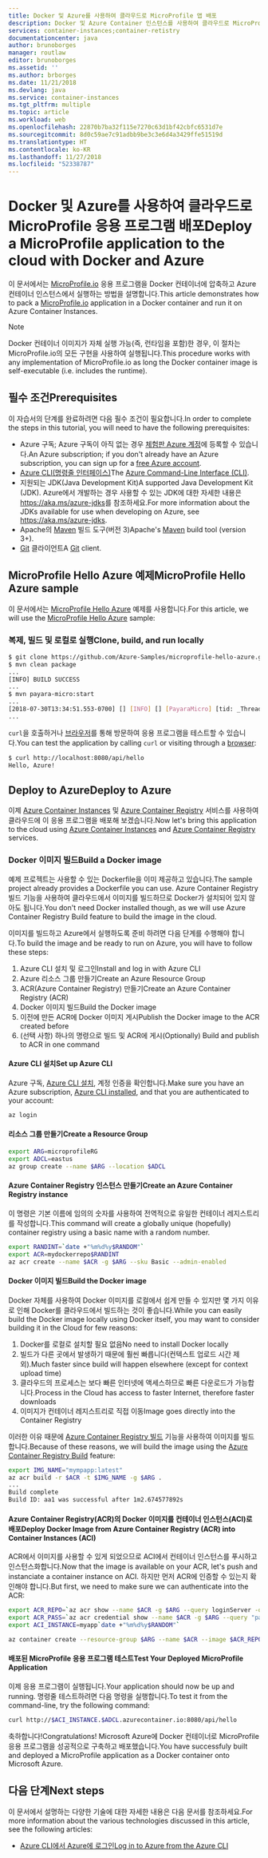 ```yaml
---
title: Docker 및 Azure를 사용하여 클라우드로 MicroProfile 앱 배포
description: Docker 및 Azure Container 인스턴스를 사용하여 클라우드로 MicroProfile 앱을 배포하는 방법에 대해 알아봅니다.
services: container-instances;container-retistry
documentationcenter: java
author: brunoborges
manager: routlaw
editor: brunoborges
ms.assetid: ''
ms.author: brborges
ms.date: 11/21/2018
ms.devlang: java
ms.service: container-instances
ms.tgt_pltfrm: multiple
ms.topic: article
ms.workload: web
ms.openlocfilehash: 22870b7ba32f115e7270c63d1bf42cbfc6531d7e
ms.sourcegitcommit: 8d0c59ae7c91adbb9be3c3e6d4a3429ffe51519d
ms.translationtype: HT
ms.contentlocale: ko-KR
ms.lasthandoff: 11/27/2018
ms.locfileid: "52338787"
---
```

# <a name="deploy-a-microprofile-application-to-the-cloud-with-docker-and-azure"></a><span data-ttu-id="24663-103">Docker 및 Azure를 사용하여 클라우드로 MicroProfile 응용 프로그램 배포</span><span class="sxs-lookup"><span data-stu-id="24663-103">Deploy a MicroProfile application to the cloud with Docker and Azure</span></span>

<span data-ttu-id="24663-104">이 문서에서는 [MicroProfile.io] 응용 프로그램을 Docker 컨테이너에 압축하고 Azure 컨테이너 인스턴스에서 실행하는 방법을 설명합니다.</span><span class="sxs-lookup"><span data-stu-id="24663-104">This article demonstrates how to pack a [MicroProfile.io] application in a Docker container and run it on Azure Container Instances.</span></span>

> [!NOTE]
>
> <span data-ttu-id="24663-105">Docker 컨테이너 이미지가 자체 실행 가능(즉, 런타임을 포함)한 경우, 이 절차는MicroProfile.io의 모든 구현을 사용하여 실행됩니다.</span><span class="sxs-lookup"><span data-stu-id="24663-105">This procedure works with any implementation of MicroProfile.io as long the Docker container image is self-executable (i.e. includes the runtime).</span></span>

## <a name="prerequisites"></a><span data-ttu-id="24663-106">필수 조건</span><span class="sxs-lookup"><span data-stu-id="24663-106">Prerequisites</span></span>

<span data-ttu-id="24663-107">이 자습서의 단계를 완료하려면 다음 필수 조건이 필요합니다.</span><span class="sxs-lookup"><span data-stu-id="24663-107">In order to complete the steps in this tutorial, you will need to have the following prerequisites:</span></span>

* <span data-ttu-id="24663-108">Azure 구독; Azure 구독이 아직 없는 경우 [체험판 Azure 계정]에 등록할 수 있습니다.</span><span class="sxs-lookup"><span data-stu-id="24663-108">An Azure subscription; if you don't already have an Azure subscription, you can sign up for a [free Azure account].</span></span>
* <span data-ttu-id="24663-109">[Azure CLI(명령줄 인터페이스)]</span><span class="sxs-lookup"><span data-stu-id="24663-109">The [Azure Command-Line Interface (CLI)].</span></span>
* <span data-ttu-id="24663-110">지원되는 JDK(Java Development Kit)</span><span class="sxs-lookup"><span data-stu-id="24663-110">A supported Java Development Kit (JDK).</span></span> <span data-ttu-id="24663-111">Azure에서 개발하는 경우 사용할 수 있는 JDK에 대한 자세한 내용은 <https://aka.ms/azure-jdks>를 참조하세요.</span><span class="sxs-lookup"><span data-stu-id="24663-111">For more information about the JDKs available for use when developing on Azure, see <https://aka.ms/azure-jdks>.</span></span>
* <span data-ttu-id="24663-112">Apache의 [Maven] 빌드 도구(버전 3)</span><span class="sxs-lookup"><span data-stu-id="24663-112">Apache's [Maven] build tool (version 3+).</span></span>
* <span data-ttu-id="24663-113">[Git] 클라이언트</span><span class="sxs-lookup"><span data-stu-id="24663-113">A [Git] client.</span></span>

## <a name="microprofile-hello-azure-sample"></a><span data-ttu-id="24663-114">MicroProfile Hello Azure 예제</span><span class="sxs-lookup"><span data-stu-id="24663-114">MicroProfile Hello Azure sample</span></span>

<span data-ttu-id="24663-115">이 문서에서는 [MicroProfile Hello Azure](https://github.com/azure-samples/microprofile-hello-azure) 예제를 사용합니다.</span><span class="sxs-lookup"><span data-stu-id="24663-115">For this article, we will use the [MicroProfile Hello Azure](https://github.com/azure-samples/microprofile-hello-azure) sample:</span></span>

### <a name="clone-build-and-run-locally"></a><span data-ttu-id="24663-116">복제, 빌드 및 로컬로 실행</span><span class="sxs-lookup"><span data-stu-id="24663-116">Clone, build, and run locally</span></span>

```bash
$ git clone https://github.com/Azure-Samples/microprofile-hello-azure.git
$ mvn clean package
...
[INFO] BUILD SUCCESS
...
$ mvn payara-micro:start
...
[2018-07-30T13:34:51.553-0700] [] [INFO] [] [PayaraMicro] [tid: _ThreadID=1 _ThreadName=main] [timeMillis: 1532982891553] [levelValue: 800] Payara Micro  5.182 #badassmicrofish (build 303) ready in 10,304 (ms)
...
```

<span data-ttu-id="24663-117">`curl`을 호출하거나 [브라우저](http://localhost:8080/api/hello)를 통해 방문하여 응용 프로그램을 테스트할 수 있습니다.</span><span class="sxs-lookup"><span data-stu-id="24663-117">You can test the application by calling `curl` or visiting through a [browser](http://localhost:8080/api/hello):</span></span>

```bash
$ curl http://localhost:8080/api/hello
Hello, Azure!
```

## <a name="deploy-to-azure"></a><span data-ttu-id="24663-118">Deploy to Azure</span><span class="sxs-lookup"><span data-stu-id="24663-118">Deploy to Azure</span></span>

<span data-ttu-id="24663-119">이제 [Azure Container Instances] 및 [Azure Container Registry] 서비스를 사용하여 클라우드에 이 응용 프로그램을 배포해 보겠습니다.</span><span class="sxs-lookup"><span data-stu-id="24663-119">Now let's bring this application to the cloud using [Azure Container Instances] and [Azure Container Registry] services.</span></span>

### <a name="build-a-docker-image"></a><span data-ttu-id="24663-120">Docker 이미지 빌드</span><span class="sxs-lookup"><span data-stu-id="24663-120">Build a Docker image</span></span>

<span data-ttu-id="24663-121">예제 프로젝트는 사용할 수 있는 Dockerfile을 이미 제공하고 있습니다.</span><span class="sxs-lookup"><span data-stu-id="24663-121">The sample project already provides a Dockerfile you can use.</span></span> <span data-ttu-id="24663-122">Azure Container Registry 빌드 기능을 사용하여 클라우드에서 이미지를 빌드하므로 Docker가 설치되어 있지 않아도 됩니다.</span><span class="sxs-lookup"><span data-stu-id="24663-122">You don't need Docker installed though, as we will use Azure Container Registry Build feature to build the image in the cloud.</span></span>

<span data-ttu-id="24663-123">이미지를 빌드하고 Azure에서 실행하도록 준비 하려면 다음 단계를 수행해야 합니다.</span><span class="sxs-lookup"><span data-stu-id="24663-123">To build the image and be ready to run on Azure, you will have to follow these steps:</span></span>

1. <span data-ttu-id="24663-124">Azure CLI 설치 및 로그인</span><span class="sxs-lookup"><span data-stu-id="24663-124">Install and log in with Azure CLI</span></span>
1. <span data-ttu-id="24663-125">Azure 리소스 그룹 만들기</span><span class="sxs-lookup"><span data-stu-id="24663-125">Create an Azure Resource Group</span></span>
1. <span data-ttu-id="24663-126">ACR(Azure Container Registry) 만들기</span><span class="sxs-lookup"><span data-stu-id="24663-126">Create an Azure Container Registry (ACR)</span></span>
1. <span data-ttu-id="24663-127">Docker 이미지 빌드</span><span class="sxs-lookup"><span data-stu-id="24663-127">Build the Docker image</span></span>
1. <span data-ttu-id="24663-128">이전에 만든 ACR에 Docker 이미지 게시</span><span class="sxs-lookup"><span data-stu-id="24663-128">Publish the Docker image to the ACR created before</span></span>
1. <span data-ttu-id="24663-129">(선택 사항) 하나의 명령으로 빌드 및 ACR에 게시</span><span class="sxs-lookup"><span data-stu-id="24663-129">(Optionally) Build and publish to ACR in one command</span></span>


#### <a name="set-up-azure-cli"></a><span data-ttu-id="24663-130">Azure CLI 설치</span><span class="sxs-lookup"><span data-stu-id="24663-130">Set up Azure CLI</span></span>

<span data-ttu-id="24663-131">Azure 구독, [Azure CLI 설치](https://docs.microsoft.com/cli/azure/install-azure-cli?view=azure-cli-latest), 계정 인증을 확인합니다.</span><span class="sxs-lookup"><span data-stu-id="24663-131">Make sure you have an Azure subscription, [Azure CLI installed](https://docs.microsoft.com/cli/azure/install-azure-cli?view=azure-cli-latest), and that you are authenticated to your account:</span></span>

```bash
az login
```

#### <a name="create-a-resource-group"></a><span data-ttu-id="24663-132">리소스 그룹 만들기</span><span class="sxs-lookup"><span data-stu-id="24663-132">Create a Resource Group</span></span>

```bash
export ARG=microprofileRG
export ADCL=eastus
az group create --name $ARG --location $ADCL
```

#### <a name="create-an-azure-container-registry-instance"></a><span data-ttu-id="24663-133">Azure Container Registry 인스턴스 만들기</span><span class="sxs-lookup"><span data-stu-id="24663-133">Create an Azure Container Registry instance</span></span>

<span data-ttu-id="24663-134">이 명령은 기본 이름에 임의의 숫자를 사용하여 전역적으로 유일한 컨테이너 레지스트리를 작성합니다.</span><span class="sxs-lookup"><span data-stu-id="24663-134">This command will create a globally unique (hopefully) container registry using a basic name with a random number.</span></span>

```bash
export RANDINT=`date +"%m%d%y$RANDOM"`
export ACR=mydockerrepo$RANDINT
az acr create --name $ACR -g $ARG --sku Basic --admin-enabled
```

#### <a name="build-the-docker-image"></a><span data-ttu-id="24663-135">Docker 이미지 빌드</span><span class="sxs-lookup"><span data-stu-id="24663-135">Build the Docker image</span></span>

<span data-ttu-id="24663-136">Docker 자체를 사용하여 Docker 이미지를 로컬에서 쉽게 만들 수 있지만 몇 가지 이유로 인해 Docker를 클라우드에서 빌드하는 것이 좋습니다.</span><span class="sxs-lookup"><span data-stu-id="24663-136">While you can easily build the Docker image locally using Docker itself, you may want to consider building it in the Cloud for few reasons:</span></span>

1. <span data-ttu-id="24663-137">Docker를 로컬로 설치할 필요 없음</span><span class="sxs-lookup"><span data-stu-id="24663-137">No need to install Docker locally</span></span>
1. <span data-ttu-id="24663-138">빌드가 다른 곳에서 발생하기 때문에 훨씬 빠릅니다(컨텍스트 업로드 시간 제외).</span><span class="sxs-lookup"><span data-stu-id="24663-138">Much faster since build will happen elsewhere (except for context upload time)</span></span>
1. <span data-ttu-id="24663-139">클라우드의 프로세스는 보다 빠른 인터넷에 액세스하므로 빠른 다운로드가 가능합니다.</span><span class="sxs-lookup"><span data-stu-id="24663-139">Process in the Cloud has access to faster Internet, therefore faster downloads</span></span>
1. <span data-ttu-id="24663-140">이미지가 컨테이너 레지스트리로 직접 이동</span><span class="sxs-lookup"><span data-stu-id="24663-140">Image goes directly into the Container Registry</span></span>

<span data-ttu-id="24663-141">이러한 이유 때문에 [Azure Container Registry 빌드] 기능을 사용하여 이미지를 빌드합니다.</span><span class="sxs-lookup"><span data-stu-id="24663-141">Because of these reasons, we will build the image using the [Azure Container Registry Build] feature:</span></span>

```bash
export IMG_NAME="mympapp:latest"
az acr build -r $ACR -t $IMG_NAME -g $ARG .
...
Build complete
Build ID: aa1 was successful after 1m2.674577892s
```

#### <a name="deploy-docker-image-from-azure-container-registry-acr-into-container-instances-aci"></a><span data-ttu-id="24663-142">Azure Container Registry(ACR)의 Docker 이미지를 컨테이너 인스턴스(ACI)로 배포</span><span class="sxs-lookup"><span data-stu-id="24663-142">Deploy Docker Image from Azure Container Registry (ACR) into Container Instances (ACI)</span></span>

<span data-ttu-id="24663-143">ACR에서 이미지를 사용할 수 있게 되었으므로 ACI에서 컨테이너 인스턴스를 푸시하고 인스턴스화합니다.</span><span class="sxs-lookup"><span data-stu-id="24663-143">Now that the image is available on your ACR, let's push and instanciate a container instance on ACI.</span></span> <span data-ttu-id="24663-144">하지만 먼저 ACR에 인증할 수 있는지 확인해야 합니다.</span><span class="sxs-lookup"><span data-stu-id="24663-144">But first, we need to make sure we can authenticate into the ACR:</span></span>

```bash
export ACR_REPO=`az acr show --name $ACR -g $ARG --query loginServer -o tsv`
export ACR_PASS=`az acr credential show --name $ACR -g $ARG --query "passwords[0].value" -o tsv`
export ACI_INSTANCE=myapp`date +"%m%d%y$RANDOM"`

az container create --resource-group $ARG --name $ACR --image $ACR_REPO/$IMG_NAME --cpu 1 --memory 1 --registry-login-server $ACR_REPO --registry-username $ACR --registry-password $ACR_PASS --dns-name-label $ACI_INSTANCE --ports 8080
```

#### <a name="test-your-deployed-microprofile-application"></a><span data-ttu-id="24663-145">배포된 MicroProfile 응용 프로그램 테스트</span><span class="sxs-lookup"><span data-stu-id="24663-145">Test Your Deployed MicroProfile Application</span></span>

<span data-ttu-id="24663-146">이제 응용 프로그램이 실행됩니다.</span><span class="sxs-lookup"><span data-stu-id="24663-146">Your application should now be up and running.</span></span> <span data-ttu-id="24663-147">명령줄 테스트하려면 다음 명령을 실행합니다.</span><span class="sxs-lookup"><span data-stu-id="24663-147">To test it from the command-line, try the following command:</span></span>

```bash
curl http://$ACI_INSTANCE.$ADCL.azurecontainer.io:8080/api/hello
````

<span data-ttu-id="24663-148">축하합니다!</span><span class="sxs-lookup"><span data-stu-id="24663-148">Congratulations!</span></span> <span data-ttu-id="24663-149">Microsoft Azure에 Docker 컨테이너로 MicroProfile 응용 프로그램을 성공적으로 구축하고 배포했습니다.</span><span class="sxs-lookup"><span data-stu-id="24663-149">You have successfuly built and deployed a MicroProfile application as a Docker container onto Microsoft Azure.</span></span>

## <a name="next-steps"></a><span data-ttu-id="24663-150">다음 단계</span><span class="sxs-lookup"><span data-stu-id="24663-150">Next steps</span></span>

<span data-ttu-id="24663-151">이 문서에서 설명하는 다양한 기술에 대한 자세한 내용은 다음 문서를 참조하세요.</span><span class="sxs-lookup"><span data-stu-id="24663-151">For more information about the various technologies discussed in this article, see the following articles:</span></span>

* [<span data-ttu-id="24663-152">Azure CLI에서 Azure에 로그인</span><span class="sxs-lookup"><span data-stu-id="24663-152">Log in to Azure from the Azure CLI</span></span>](/azure/xplat-cli-connect)

<!-- URL List -->

[Azure Container Registry 빌드]: https://docs.microsoft.com/azure/container-registry/container-registry-build-overview
[Azure Container Registry Build]: https://docs.microsoft.com/azure/container-registry/container-registry-build-overview
[MicroProfile.io]: https://microprofile.io
[Azure CLI(명령줄 인터페이스)]: /cli/azure/overview
[Azure Command-Line Interface (CLI)]: /cli/azure/overview
[Azure for Java Developers]: https://docs.microsoft.com/java/azure/
[Azure portal]: https://portal.azure.com/
[체험판 Azure 계정]: https://azure.microsoft.com/pricing/free-trial/
[free Azure account]: https://azure.microsoft.com/pricing/free-trial/
[Git]: https://github.com/
[Maven]: http://maven.apache.org/
[Java Development Kit (JDK)]: https://aka.ms/azure-jdks
<!-- http://www.oracle.com/technetwork/java/javase/downloads/ -->
[Azure Container Instances]: https://docs.microsoft.com/azure/container-instances/
[Azure Container Registry]:  https://docs.microsoft.com/azure/container-registry